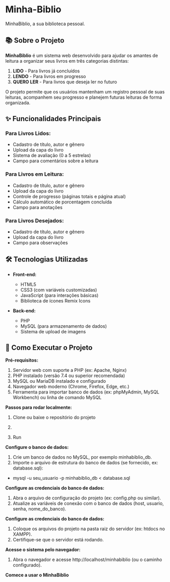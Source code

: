# Minha-Biblio
MinhaBiblio, a sua biblioteca pessoal.


## 📚 Sobre o Projeto
**MinhaBiblio** é um sistema web desenvolvido para ajudar os amantes de leitura a organizar seus livros em três categorias distintas:

1. **LIDO** - Para livros já concluídos
2. **LENDO** - Para livros em progresso
3. **QUERO LER** - Para livros que deseja ler no futuro

O projeto permite que os usuários mantenham um registro pessoal de suas leituras, acompanhem seu progresso e planejem futuras leituras de forma organizada.


## ✨ Funcionalidades Principais
### Para Livros Lidos:
- Cadastro de título, autor e gênero
- Upload da capa do livro
- Sistema de avaliação (0 a 5 estrelas)
- Campo para comentários sobre a leitura

### Para Livros em Leitura:
- Cadastro de título, autor e gênero
- Upload da capa do livro
- Controle de progresso (páginas totais e página atual)
- Cálculo automático de porcentagem concluída
- Campo para anotações

### Para Livros Desejados:
- Cadastro de título, autor e gênero
- Upload da capa do livro
- Campo para observações


## 🛠 Tecnologias Utilizadas
- **Front-end:**
  - HTML5
  - CSS3 (com variáveis customizadas)
  - JavaScript (para interações básicas)
  - Biblioteca de ícones Remix Icons

- **Back-end:**
  - PHP
  - MySQL (para armazenamento de dados)
  - Sistema de upload de imagens


## 🚀 Como Executar o Projeto
**Pré-requisitos:**
1. Servidor web com suporte a PHP (ex: Apache, Nginx)
2. PHP instalado (versão 7.4 ou superior recomendada)
3. MySQL ou MariaDB instalado e configurado
4. Navegador web moderno (Chrome, Firefox, Edge, etc.)
5. Ferramenta para importar banco de dados (ex: phpMyAdmin, MySQL Workbench) ou linha de comando MySQL

**Passos para rodar localmente:**
1. Clone ou baixe o repositório do projeto
2. ```git clone https://github.com/usuario/minha-biblio.git
3. Run

**Configure o banco de dados:**
1. Crie um banco de dados no MySQL, por exemplo minhabiblio_db.
2. Importe o arquivo de estrutura do banco de dados (se fornecido, ex: database.sql):
- mysql -u seu_usuario -p minhabiblio_db < database.sql

**Configure as credenciais do banco de dados:**
1. Abra o arquivo de configuração do projeto (ex: config.php ou similar).
2. Atualize as variáveis de conexão com o banco de dados (host, usuario, senha, nome_do_banco).

**Configure as credenciais do banco de dados:**
1. Coloque os arquivos do projeto na pasta raiz do servidor (ex: htdocs no XAMPP).
2. Certifique-se que o servidor está rodando.

**Acesse o sistema pelo navegador:**
1. Abra o navegador e acesse http://localhost/minhabiblio (ou o caminho configurado).

**Comece a usar o MinhaBiblio**



